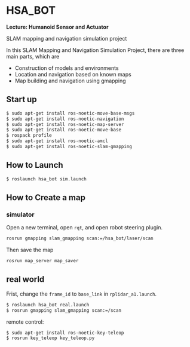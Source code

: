 # HSA_BOT

**Lecture: Humanoid Sensor and Actuator**

SLAM mapping and navigation simulation project

 In this SLAM Mapping and Navigation Simulation Project, there are three main parts, which are
 - Construction of models and environments
 - Location and navigation based on known maps
 - Map building and navigation using gmapping

## Start up
```bash
$ sudo apt-get install ros-noetic-move-base-msgs
$ sudo apt-get install ros-noetic-navigation
$ sudo apt-get install ros-noetic-map-server
$ sudo apt-get install ros-noetic-move-base
$ rospack profile
$ sudo apt-get install ros-noetic-amcl
$ sudo apt-get install ros-noetic-slam-gmapping

```

## How to Launch
```bash
$ roslaunch hsa_bot sim.launch
```

## How to Create a map

### simulator
Open a new terminal, open `rqt`, and open robot steering plugin.
```bash
rosrun gmapping slam_gmapping scan:=/hsa_bot/laser/scan
```

Then save the map
```bash
rosrun map_server map_saver
```

## real world

Frist, change the `frame_id` to `base_link` in `rplidar_a1.launch`.



```bash
$ roslaunch hsa_bot real.launch
$ rosrun gmapping slam_gmapping scan:=/scan
```

remote control:
```bash
$ sudo apt-get install ros-noetic-key-teleop
$ rosrun key_teleop key_teleop.py
```
